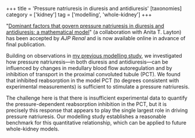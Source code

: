 +++
title = 'Pressure natriuresis in diuresis and antidiuresis'
[taxonomies]
category = ['kidney']
tag = ['modelling', 'whole-kidney']
+++

"[Dominant factors that govern pressure natriuresis in diuresis and
antidiuresis: a mathematical
model](http://dx.doi.org/10.1152/ajprenal.00500.2013)"
(a collaboration with Anita T.&nbsp;Layton) has been accepted by *AJP Renal*
and is now available online in advance of final publication.

Building on observations in [my previous modelling
study](@/blog/2014-01-15-Hormonal-regulation-of-salt-and-water-excretion.md),
we investigated how pressure natriuresis—in both diuresis and
antidiuresis—can be influenced by changes in medullary blood flow
autoregulation and by inhibition of transport in the proximal convoluted
tubule (PCT).
We found that inhibited reabsorption in the model PCT (to degrees consistent
with experimental measurements) is sufficient to stimulate a pressure
natriuresis.

The challenge here is that there is insufficient experimental data to
quantify the pressure-dependent reabsorption inhibition in the PCT, but it
is precisely this response that appears to play the single largest role in
driving pressure natriuresis.
Our modelling study establishes a reasonable benchmark for this quantitative
relationship, which can be applied to future whole-kidney models.
